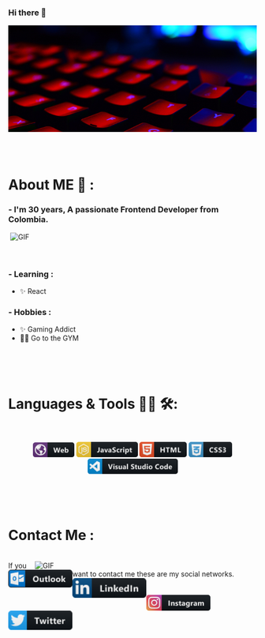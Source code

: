 ### Hi there 👋

<div align="center">
<img hight="300" width="700" alt="jpg" align="center" src="https://github.com/Ahuelo/Ahuelo/blob/main/assets/banner.jpg">
</div>

</br>
</br>
</br>


# About ME 💬 :

### - I'm 30 years, A passionate Frontend Developer from Colombia.

<img hight="400" width="500" alt="GIF" align="right" src="https://github.com/Xx-Ashutosh-xX/Xx-Ashutosh-xX/blob/master/assets/1936.gif">

</br>
</br>
</br>


### - Learning :
- ✨ React

### - Hobbies : 
- ✨ Gaming Addict
- 🏋️‍♂️ Go to the GYM
</br>
</br>
</br>



# Languages & Tools 👨‍💻 🛠:
</br>

<p align="center">

<!-- For more icons please follow  https://github.com/MikeCodesDotNET/ColoredBadges -->
<img src="https://github.com/Ahuelo/Ahuelo/blob/main/assets/web.png" alt="web" width="84" hight="50">
<img src="https://github.com/Ahuelo/Ahuelo/blob/main/assets/js.png" alt="javascript" width="125" hight="50">
<img src="https://github.com/Ahuelo/Ahuelo/blob/main/assets/html.png" alt="html"  width="96" hight="50">
<img src="https://github.com/Ahuelo/Ahuelo/blob/main/assets/css3.png" alt="css3" width="88" hight="50">
<img src="https://github.com/Ahuelo/Ahuelo/blob/main/assets/visualstudio_code.png" alt="visualstudio_code" width="183" hight="50">
</br>
</p>
</br>
</br>
</br>




# Contact Me :

<p>
 </br>

 <img hight="320" width="450" align="right" alt="GIF" src="hhttps://github.com/Ahuelo/Ahuelo/blob/main/assets/elmo.gif">
If you want to contact me these are my social networks.

<a href="mailto:nelson.moncar@outlook.com">
 <img align="left" alt="outlook" width="130" hight="100" src="https://github.com/Ahuelo/Ahuelo/blob/main/assets/outlook.png" />
</a>
<a href="https://linkedin.com/in/Ahuelo">
  <img align="left" alt="Linkedin" width="150" hight="100" src="https://github.com/Ahuelo/Ahuelo/blob/main/assets/linkedin.png" />
</br>
</br>
</br>
</a>
<a href="https://www.instagram.com/ahuelo_iv/">
  <img align="left" alt=" instagram" width="130" hight="100" src="https://github.com/Ahuelo/Ahuelo/blob/main/assets/instagram.png" />
</a>
<a href="https://twitter.com/MoncarIvan">
  <img align="left" alt="twitter" width="130" hight="100" src="https://github.com/Ahuelo/Ahuelo/blob/main/assets/twitter.png" />
</a>
 </p>
 

</br>
</br>
</br>
</br>
</br>
</br>
</br>
